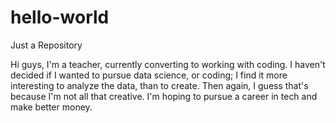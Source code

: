 # hello-world
Just a Repository

Hi guys,
I'm a teacher, currently converting to working with coding. I haven't decided if I wanted to pursue data science, or coding; I find it more interesting to analyze the data, than to create. Then again, I guess that's because I'm not all that creative. I'm hoping to pursue a career in tech and make better money. 
